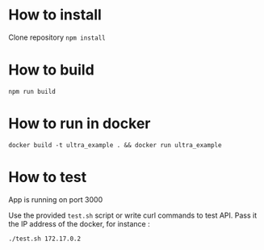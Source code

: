 # How to install

Clone repository
`npm install`

# How to build

`npm run build`

# How to run in docker

`docker build -t ultra_example . && docker run ultra_example`

# How to test

App is running on port 3000

Use the provided `test.sh` script or write curl commands to test API. Pass it the IP address of the docker, for instance :

`./test.sh 172.17.0.2`


